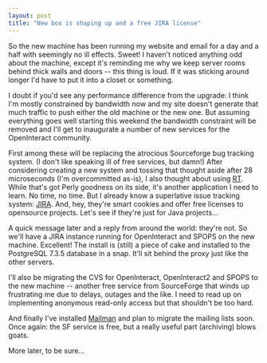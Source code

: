```yaml
---
layout: post
title: "New box is shaping up and a free JIRA license"
---
```




So the new machine has been running my website and email for a day and a half with seemingly no ill effects. Sweet! I haven't noticed anything odd about the machine, except it's reminding me why we keep server rooms behind thick walls and doors -- this thing is loud. If it was sticking around longer I'd have to put it into a closet or something.

<p>I doubt if you'd see any performance difference from the upgrade: I think I'm mostly constrained by bandwidth now and my site doesn't generate that much traffic to push either the old machine or the new one. But assuming everything goes well starting this weekend the bandwidth constraint will be removed and I'll get to inaugurate a number of new services for the OpenInteract community.</p>

<p>First among these will be replacing the atrocious Sourceforge bug tracking system. (I don't like speaking ill of free services, but damn!) After considering creating a new system and tossing that thought aside after 28 microseconds (I'm overcommitted as-is), I also thought about using <a href="http://www.bestpractical.com/rt/">RT</a>. While that's got Perly goodness on its side, it's another application I need to learn. No time, no time. But I already know a superlative issue tracking system: <a href="http://www.atlassian.com/software/jira/">JIRA</a>. And, hey, they're smart cookies and offer free licenses to opensource projects. Let's see if they're just for Java projects...</p>

<p>A quick message later and a reply from around the world: they're not. So we'll have a JIRA instance running for OpenInteract and SPOPS on the new machine. Excellent! The install is (still) a piece of cake and installed to the PostgreSQL 7.3.5 database in a snap. It'll sit behind the proxy just like the other servers.</p>

<p>I'll also be migrating the CVS for OpenInteract, OpenInteract2 and SPOPS to the new machine -- another free service from SourceForge that winds up frustrating me due to delays, outages and the like. I need to read up on implementing anonymous read-only access but that shouldn't be too hard.</p>

<p>And finally I've installed <a href="http://www.list.org/">Mailman</a> and plan to migrate the mailing lists soon. Once again: the SF service is free, but a really useful part (archiving) blows goats.</p>

<p>More later, to be sure...</p>


